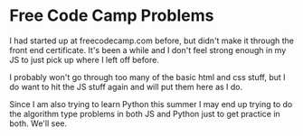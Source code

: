 # Free Code Camp Problems

I had started up at freecodecamp.com before, but didn't make it through the front end certificate.  It's been a while and I don't feel strong enough in my JS to just pick up where I left off before.

I probably won't go through too many of the basic html and css stuff, but I do want to hit the JS stuff again and will put them here as I do.  

Since I am also trying to learn Python this summer I may end up trying to do the algorithm type problems in both JS and Python just to get practice in both.  We'll see.
